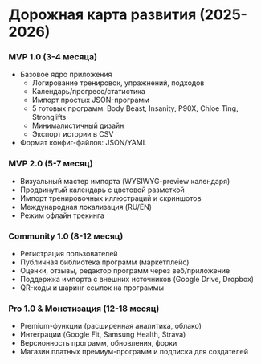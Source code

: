 # Дорожная карта развития (2025-2026)

### MVP 1.0 (3-4 месяца)

- Базовое ядро приложения
    - Логирование тренировок, упражнений, подходов
    - Календарь/прогресс/статистика
    - Импорт простых JSON-программ
    - 5 готовых программ: Body Beast, Insanity, P90X, Chloe Ting, Stronglifts
    - Минималистичный дизайн
    - Экспорт истории в CSV
- Формат конфиг-файлов: JSON/YAML


### MVP 2.0 (5-7 месяц)

- Визуальный мастер импорта (WYSIWYG-preview календаря)
- Продвинутый календарь с цветовой разметкой
- Импорт тренировочных иллюстраций и скриншотов
- Международная локализация (RU/EN)
- Режим офлайн трекинга


### Community 1.0 (8-12 месяц)

- Регистрация пользователей
- Публичная библиотека программ (маркетплейс)
- Оценки, отзывы, редактор программ через веб/приложение
- Поддержка импорта с внешних источников (Google Drive, Dropbox)
- QR-коды и шаринг ссылок на программы


### Pro 1.0 & Монетизация (12-18 месяц)

- Premium-функции (расширенная аналитика, облако)
- Интеграции (Google Fit, Samsung Health, Strava)
- Версионность программ, обновления, форки
- Магазин платных премиум-программ и подписка для создателей

